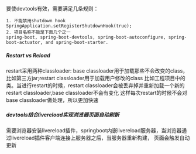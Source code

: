 要使devtools有效，需要满足几条规则：
```
1. 不能禁用shutdown hook
SpringApplication.setRegisterShutdownHook(true);
2. 项目名称不能是下面几个之一
spring-boot, spring-boot-devtools, spring-boot-autoconfigure, spring-boot-actuator, and spring-boot-starter.
```

##### Restart vs Reload
restart采用两种classloader: base classloader用于加载那些不会改变的class，比如第三方jar;restart classloader用于加载用户修改的class
比如工程项目中的类。当进行restart的时候，restart classloader会被丢弃掉并重新加载一个新的restart classloader,base classloader不会有变化
这样每次restart的时候不会对base classloader做处理，所以更加快速

##### devtools结合livereload实现浏览器页面自动刷新
需要浏览器安装livereload插件，springboot内嵌livereload服务器，当浏览器通过livereload插件客户端连接上服务器之后，当服务器重新构建，
页面会触发自动更新